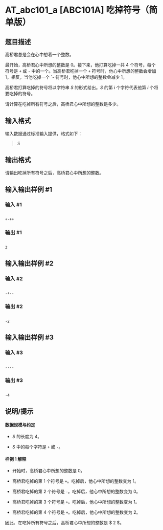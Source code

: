 # AT_abc101_a [ABC101A] 吃掉符号（简单版）

## 题目描述

高桥君总是会在心中想着一个整数。

最开始，高桥君心中所想的整数是 $0$。接下来，他打算吃掉一共 $4$ 个符号，每个符号是 `+` 或 `-` 中的一个。当高桥君吃掉一个 `+` 符号时，他心中所想的整数会增加 $1$。相反，当他吃掉一个 `- 符号时，他心中所想的整数会减少 $1$。

高桥君打算吃掉的符号将以字符串 $S$ 的形式给出。$S$ 的第 $i$ 个字符代表他第 $i$ 个将要吃掉的符号。

请计算在吃掉所有符号之后，高桥君心中所想的整数是多少。

## 输入格式

输入数据通过标准输入提供，格式如下：

> $S$

## 输出格式

请输出吃掉所有符号之后，高桥君心中所想的整数。

## 输入输出样例 #1

### 输入 #1

```
+-++
```

### 输出 #1

```
2
```

## 输入输出样例 #2

### 输入 #2

```
-+--
```

### 输出 #2

```
-2
```

## 输入输出样例 #3

### 输入 #3

```
----
```

### 输出 #3

```
-4
```

## 说明/提示

#### 数据规模与约定

- $S$ 的长度为 $4$。
- $S$ 中的每个字符是 `+` 或 `-`。

#### 样例 $1$ 解释

- 开始时，高桥君心中所想的整数是 $0$。
- 高桥君吃掉的第 $1$ 个符号是 `+`。吃掉后，他心中所想的整数变为 $1$。
- 高桥君吃掉的第 $2$ 个符号是 `-`。吃掉后，他心中所想的整数变为 $0$。
- 高桥君吃掉的第 $3$ 个符号是 `+`。吃掉后，他心中所想的整数变为 $1$。
- 高桥君吃掉的第 $4$ 个符号是 `+`。吃掉后，他心中所想的整数变为 $2$。

因此，在吃掉所有符号之后，高桥君心中所想的整数是 $ 2 $。